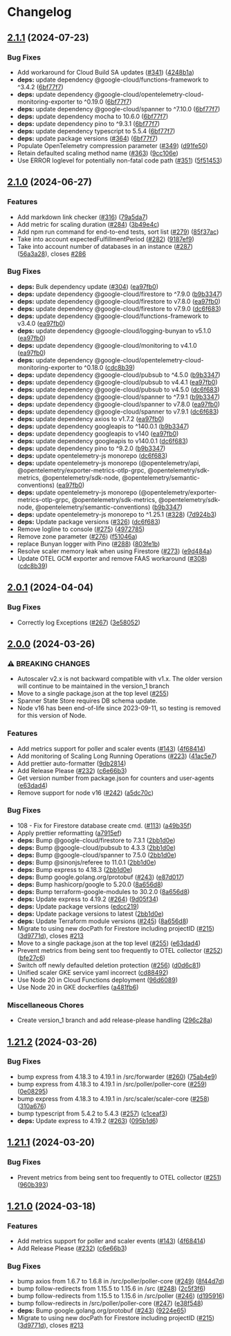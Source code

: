# Changelog

## [2.1.1](https://github.com/cloudspannerecosystem/autoscaler/compare/v2.1.0...v2.1.1) (2024-07-23)


### Bug Fixes

* Add workaround for Cloud Build SA updates ([#341](https://github.com/cloudspannerecosystem/autoscaler/issues/341)) ([4248b1a](https://github.com/cloudspannerecosystem/autoscaler/commit/4248b1a1400baa06cd99b0d8ca25a37dc52e706f))
* **deps:** update dependency @google-cloud/functions-framework to ^3.4.2 ([6bf77f7](https://github.com/cloudspannerecosystem/autoscaler/commit/6bf77f74821983b48ff62fc70ecb49ba946973d2))
* **deps:** update dependency @google-cloud/opentelemetry-cloud-monitoring-exporter to ^0.19.0 ([6bf77f7](https://github.com/cloudspannerecosystem/autoscaler/commit/6bf77f74821983b48ff62fc70ecb49ba946973d2))
* **deps:** update dependency @google-cloud/spanner to ^7.10.0 ([6bf77f7](https://github.com/cloudspannerecosystem/autoscaler/commit/6bf77f74821983b48ff62fc70ecb49ba946973d2))
* **deps:** update dependency mocha to 10.6.0 ([6bf77f7](https://github.com/cloudspannerecosystem/autoscaler/commit/6bf77f74821983b48ff62fc70ecb49ba946973d2))
* **deps:** update dependency pino to ^9.3.1 ([6bf77f7](https://github.com/cloudspannerecosystem/autoscaler/commit/6bf77f74821983b48ff62fc70ecb49ba946973d2))
* **deps:** update dependency typescript to 5.5.4 ([6bf77f7](https://github.com/cloudspannerecosystem/autoscaler/commit/6bf77f74821983b48ff62fc70ecb49ba946973d2))
* **deps:** update package versions ([#364](https://github.com/cloudspannerecosystem/autoscaler/issues/364)) ([6bf77f7](https://github.com/cloudspannerecosystem/autoscaler/commit/6bf77f74821983b48ff62fc70ecb49ba946973d2))
* Populate OpenTelemetry compression parameter ([#349](https://github.com/cloudspannerecosystem/autoscaler/issues/349)) ([d91fe50](https://github.com/cloudspannerecosystem/autoscaler/commit/d91fe506ddd5cf0b047ee45b34d081c63c1520fd))
* Retain defaulted scaling method name ([#363](https://github.com/cloudspannerecosystem/autoscaler/issues/363)) ([9cc106e](https://github.com/cloudspannerecosystem/autoscaler/commit/9cc106e93f0308f5805caba01598110f26d93137))
* Use ERROR loglevel for potentially non-fatal code path ([#351](https://github.com/cloudspannerecosystem/autoscaler/issues/351)) ([5f51453](https://github.com/cloudspannerecosystem/autoscaler/commit/5f5145383cae716276b2a26b8caecc6bbe9d5bea))

## [2.1.0](https://github.com/cloudspannerecosystem/autoscaler/compare/v2.0.1...v2.1.0) (2024-06-27)


### Features

* Add markdown link checker ([#316](https://github.com/cloudspannerecosystem/autoscaler/issues/316)) ([79a5da7](https://github.com/cloudspannerecosystem/autoscaler/commit/79a5da7b2c4599e56c17b1d8ae2678009000c386))
* Add metric for scaling duration ([#284](https://github.com/cloudspannerecosystem/autoscaler/issues/284)) ([3b49e4c](https://github.com/cloudspannerecosystem/autoscaler/commit/3b49e4c51fcbc2a21f09c19065436dc8f39d9158))
* Add npm run command for end-to-end tests, sort list ([#279](https://github.com/cloudspannerecosystem/autoscaler/issues/279)) ([85f37ac](https://github.com/cloudspannerecosystem/autoscaler/commit/85f37acd5730e19323d295a10d7c56ec229715d3))
* Take into account expectedFulfillmentPeriod ([#282](https://github.com/cloudspannerecosystem/autoscaler/issues/282)) ([9187ef9](https://github.com/cloudspannerecosystem/autoscaler/commit/9187ef9a17221be95c5b93868fd0b1620fae5569))
* Take into account number of databases in an instance ([#287](https://github.com/cloudspannerecosystem/autoscaler/issues/287)) ([56a3a28](https://github.com/cloudspannerecosystem/autoscaler/commit/56a3a280d12dc9f734afecbaa8d01f93c4453a06)), closes [#286](https://github.com/cloudspannerecosystem/autoscaler/issues/286)


### Bug Fixes

* **deps:** Bulk dependency update ([#304](https://github.com/cloudspannerecosystem/autoscaler/issues/304)) ([ea97fb0](https://github.com/cloudspannerecosystem/autoscaler/commit/ea97fb0ec999e160866f870e760351d49e93a4d7))
* **deps:** update dependency @google-cloud/firestore to ^7.9.0 ([b9b3347](https://github.com/cloudspannerecosystem/autoscaler/commit/b9b3347f1f2dff81c8bf3c16642eacde57ebd604))
* **deps:** update dependency @google-cloud/firestore to v7.8.0 ([ea97fb0](https://github.com/cloudspannerecosystem/autoscaler/commit/ea97fb0ec999e160866f870e760351d49e93a4d7))
* **deps:** update dependency @google-cloud/firestore to v7.9.0 ([dc6f683](https://github.com/cloudspannerecosystem/autoscaler/commit/dc6f6836ec4a17001d4a73e0f2668e241408a1dc))
* **deps:** update dependency @google-cloud/functions-framework to v3.4.0 ([ea97fb0](https://github.com/cloudspannerecosystem/autoscaler/commit/ea97fb0ec999e160866f870e760351d49e93a4d7))
* **deps:** update dependency @google-cloud/logging-bunyan to v5.1.0 ([ea97fb0](https://github.com/cloudspannerecosystem/autoscaler/commit/ea97fb0ec999e160866f870e760351d49e93a4d7))
* **deps:** update dependency @google-cloud/monitoring to v4.1.0 ([ea97fb0](https://github.com/cloudspannerecosystem/autoscaler/commit/ea97fb0ec999e160866f870e760351d49e93a4d7))
* **deps:** update dependency @google-cloud/opentelemetry-cloud-monitoring-exporter to ^0.18.0 ([cdc8b39](https://github.com/cloudspannerecosystem/autoscaler/commit/cdc8b39145ae77fbb4d83359550222e4a454927e))
* **deps:** update dependency @google-cloud/pubsub to ^4.5.0 ([b9b3347](https://github.com/cloudspannerecosystem/autoscaler/commit/b9b3347f1f2dff81c8bf3c16642eacde57ebd604))
* **deps:** update dependency @google-cloud/pubsub to v4.4.1 ([ea97fb0](https://github.com/cloudspannerecosystem/autoscaler/commit/ea97fb0ec999e160866f870e760351d49e93a4d7))
* **deps:** update dependency @google-cloud/pubsub to v4.5.0 ([dc6f683](https://github.com/cloudspannerecosystem/autoscaler/commit/dc6f6836ec4a17001d4a73e0f2668e241408a1dc))
* **deps:** update dependency @google-cloud/spanner to ^7.9.1 ([b9b3347](https://github.com/cloudspannerecosystem/autoscaler/commit/b9b3347f1f2dff81c8bf3c16642eacde57ebd604))
* **deps:** update dependency @google-cloud/spanner to v7.8.0 ([ea97fb0](https://github.com/cloudspannerecosystem/autoscaler/commit/ea97fb0ec999e160866f870e760351d49e93a4d7))
* **deps:** update dependency @google-cloud/spanner to v7.9.1 ([dc6f683](https://github.com/cloudspannerecosystem/autoscaler/commit/dc6f6836ec4a17001d4a73e0f2668e241408a1dc))
* **deps:** update dependency axios to v1.7.2 ([ea97fb0](https://github.com/cloudspannerecosystem/autoscaler/commit/ea97fb0ec999e160866f870e760351d49e93a4d7))
* **deps:** update dependency googleapis to ^140.0.1 ([b9b3347](https://github.com/cloudspannerecosystem/autoscaler/commit/b9b3347f1f2dff81c8bf3c16642eacde57ebd604))
* **deps:** update dependency googleapis to v140 ([ea97fb0](https://github.com/cloudspannerecosystem/autoscaler/commit/ea97fb0ec999e160866f870e760351d49e93a4d7))
* **deps:** update dependency googleapis to v140.0.1 ([dc6f683](https://github.com/cloudspannerecosystem/autoscaler/commit/dc6f6836ec4a17001d4a73e0f2668e241408a1dc))
* **deps:** update dependency pino to ^9.2.0 ([b9b3347](https://github.com/cloudspannerecosystem/autoscaler/commit/b9b3347f1f2dff81c8bf3c16642eacde57ebd604))
* **deps:** update opentelemetry-js monorepo ([dc6f683](https://github.com/cloudspannerecosystem/autoscaler/commit/dc6f6836ec4a17001d4a73e0f2668e241408a1dc))
* **deps:** update opentelemetry-js monorepo (@opentelemetry/api, @opentelemetry/exporter-metrics-otlp-grpc, @opentelemetry/sdk-metrics, @opentelemetry/sdk-node, @opentelemetry/semantic-conventions) ([ea97fb0](https://github.com/cloudspannerecosystem/autoscaler/commit/ea97fb0ec999e160866f870e760351d49e93a4d7))
* **deps:** update opentelemetry-js monorepo (@opentelemetry/exporter-metrics-otlp-grpc, @opentelemetry/sdk-metrics, @opentelemetry/sdk-node, @opentelemetry/semantic-conventions) ([b9b3347](https://github.com/cloudspannerecosystem/autoscaler/commit/b9b3347f1f2dff81c8bf3c16642eacde57ebd604))
* **deps:** update opentelemetry-js monorepo to ^1.25.1 ([#328](https://github.com/cloudspannerecosystem/autoscaler/issues/328)) ([7d924b3](https://github.com/cloudspannerecosystem/autoscaler/commit/7d924b39c0b9df2bb3e080ff93cf6ed794c0187a))
* **deps:** Update package versions ([#326](https://github.com/cloudspannerecosystem/autoscaler/issues/326)) ([dc6f683](https://github.com/cloudspannerecosystem/autoscaler/commit/dc6f6836ec4a17001d4a73e0f2668e241408a1dc))
* Remove logline to console ([#275](https://github.com/cloudspannerecosystem/autoscaler/issues/275)) ([4972785](https://github.com/cloudspannerecosystem/autoscaler/commit/49727854e3591b451f5d53b9838c171f3322acdd))
* Remove zone parameter ([#276](https://github.com/cloudspannerecosystem/autoscaler/issues/276)) ([f51046a](https://github.com/cloudspannerecosystem/autoscaler/commit/f51046ac9e9a392082019c6608cb4c3720014949))
* replace Bunyan logger with Pino ([#288](https://github.com/cloudspannerecosystem/autoscaler/issues/288)) ([803fe1b](https://github.com/cloudspannerecosystem/autoscaler/commit/803fe1b2fc4bd3e7cd2f5ea81f89e196de893648))
* Resolve scaler memory leak when using Firestore ([#273](https://github.com/cloudspannerecosystem/autoscaler/issues/273)) ([e9d484a](https://github.com/cloudspannerecosystem/autoscaler/commit/e9d484a2d2add87921e9832a3c4f53ead9c712f7))
* Update OTEL GCM exporter and remove FAAS workaround ([#308](https://github.com/cloudspannerecosystem/autoscaler/issues/308)) ([cdc8b39](https://github.com/cloudspannerecosystem/autoscaler/commit/cdc8b39145ae77fbb4d83359550222e4a454927e))

## [2.0.1](https://github.com/cloudspannerecosystem/autoscaler/compare/v2.0.0...v2.0.1) (2024-04-04)


### Bug Fixes

* Correctly log Exceptions ([#267](https://github.com/cloudspannerecosystem/autoscaler/issues/267)) ([3e58052](https://github.com/cloudspannerecosystem/autoscaler/commit/3e5805225d906f60209c03afb5a68c98bfb4d2bc))

## [2.0.0](https://github.com/cloudspannerecosystem/autoscaler/compare/v1.21.1...v2.0.0) (2024-03-26)


### ⚠ BREAKING CHANGES

* Autoscaler v2.x is not backward compatible with v1.x. The older version will continue to be maintained in the version_1 branch
* Move to a single package.json at the top level ([#255](https://github.com/cloudspannerecosystem/autoscaler/issues/255))
* Spanner State Store requires DB schema update.
* Node v16 has been end-of-life since 2023-09-11, so testing is removed for this version of Node.

### Features

* Add metrics support for poller and scaler events ([#143](https://github.com/cloudspannerecosystem/autoscaler/issues/143)) ([4f68414](https://github.com/cloudspannerecosystem/autoscaler/commit/4f684148c7056d842120285f57316c3f9af29e42))
* Add monitoring of Scaling Long Running Operations ([#223](https://github.com/cloudspannerecosystem/autoscaler/issues/223)) ([41ac5e7](https://github.com/cloudspannerecosystem/autoscaler/commit/41ac5e7b8a1e8fac8fa8365ea419360761753b11))
* Add prettier auto-formatter ([9db2814](https://github.com/cloudspannerecosystem/autoscaler/commit/9db2814ffdc014f00607aa82aed56b979a4f47d2))
* Add Release Please ([#232](https://github.com/cloudspannerecosystem/autoscaler/issues/232)) ([c6e66b3](https://github.com/cloudspannerecosystem/autoscaler/commit/c6e66b3700092abb4d58e893d8b62e3f2634ee5f))
* Get version number from package.json for counters and user-agents ([e63dad4](https://github.com/cloudspannerecosystem/autoscaler/commit/e63dad49643808e0d8101a77fb2ca18a585fbf7a))
* Remove support for node v16 ([#242](https://github.com/cloudspannerecosystem/autoscaler/issues/242)) ([a5dc70c](https://github.com/cloudspannerecosystem/autoscaler/commit/a5dc70c07a53c20b96dc9b422b83b7b0ecc88fcf))


### Bug Fixes

* 108 - Fix for Firestore database create cmd. ([#113](https://github.com/cloudspannerecosystem/autoscaler/issues/113)) ([a49b35f](https://github.com/cloudspannerecosystem/autoscaler/commit/a49b35f63f296bbffcaccd8423047c56ae805024))
* Apply prettier reformatting ([a7915ef](https://github.com/cloudspannerecosystem/autoscaler/commit/a7915ef2746542e79faf13b1d346fda6fbba3b4c))
* **deps:** Bump @google-cloud/firestore to 7.3.1 ([2bb1d0e](https://github.com/cloudspannerecosystem/autoscaler/commit/2bb1d0e623109fe93c5b585c021094eb47ee36dd))
* **deps:** Bump @google-cloud/pubsub to 4.3.3 ([2bb1d0e](https://github.com/cloudspannerecosystem/autoscaler/commit/2bb1d0e623109fe93c5b585c021094eb47ee36dd))
* **deps:** Bump @google-cloud/spanner to 7.5.0 ([2bb1d0e](https://github.com/cloudspannerecosystem/autoscaler/commit/2bb1d0e623109fe93c5b585c021094eb47ee36dd))
* **deps:** Bump @sinonjs/referee to 11.0.1 ([2bb1d0e](https://github.com/cloudspannerecosystem/autoscaler/commit/2bb1d0e623109fe93c5b585c021094eb47ee36dd))
* **deps:** Bump express to 4.18.3 ([2bb1d0e](https://github.com/cloudspannerecosystem/autoscaler/commit/2bb1d0e623109fe93c5b585c021094eb47ee36dd))
* **deps:** Bump google.golang.org/protobuf ([#243](https://github.com/cloudspannerecosystem/autoscaler/issues/243)) ([e87d017](https://github.com/cloudspannerecosystem/autoscaler/commit/e87d017843b9eea68d5748155e2b2867581213bd))
* **deps:** Bump hashicorp/google to 5.20.0 ([8a656d8](https://github.com/cloudspannerecosystem/autoscaler/commit/8a656d83e1e1b4c7227496be87c120a125384f78))
* **deps:** Bump terraform-google-modules to 30.2.0 ([8a656d8](https://github.com/cloudspannerecosystem/autoscaler/commit/8a656d83e1e1b4c7227496be87c120a125384f78))
* **deps:** Update express to 4.19.2 ([#264](https://github.com/cloudspannerecosystem/autoscaler/issues/264)) ([9d05f34](https://github.com/cloudspannerecosystem/autoscaler/commit/9d05f34a06473f4cbf5651c9327e07c73959cf42))
* **deps:** Update package versions ([edcc219](https://github.com/cloudspannerecosystem/autoscaler/commit/edcc219d06c662bfee8d8ac481f9eb9aaea0febe))
* **deps:** Update package versions to latest ([2bb1d0e](https://github.com/cloudspannerecosystem/autoscaler/commit/2bb1d0e623109fe93c5b585c021094eb47ee36dd))
* **deps:** Update Terraform module versions ([#245](https://github.com/cloudspannerecosystem/autoscaler/issues/245)) ([8a656d8](https://github.com/cloudspannerecosystem/autoscaler/commit/8a656d83e1e1b4c7227496be87c120a125384f78))
* Migrate to using new docPath for Firestore including projectID ([#215](https://github.com/cloudspannerecosystem/autoscaler/issues/215)) ([3d9771d](https://github.com/cloudspannerecosystem/autoscaler/commit/3d9771d2afa3184ed7049e6ccf2aeec6fb387894)), closes [#213](https://github.com/cloudspannerecosystem/autoscaler/issues/213)
* Move to a single package.json at the top level ([#255](https://github.com/cloudspannerecosystem/autoscaler/issues/255)) ([e63dad4](https://github.com/cloudspannerecosystem/autoscaler/commit/e63dad49643808e0d8101a77fb2ca18a585fbf7a))
* Prevent metrics from being sent too frequently to OTEL collector ([#252](https://github.com/cloudspannerecosystem/autoscaler/issues/252)) ([bfe27c6](https://github.com/cloudspannerecosystem/autoscaler/commit/bfe27c63deb9e27bb21fb92174054b82b47bc143))
* Switch off newly defaulted deletion protection ([#256](https://github.com/cloudspannerecosystem/autoscaler/issues/256)) ([d0d6c81](https://github.com/cloudspannerecosystem/autoscaler/commit/d0d6c81423c09cce135dea01d04057629d0dfc26))
* Unified scaler GKE service yaml incorrect ([cd88492](https://github.com/cloudspannerecosystem/autoscaler/commit/cd88492993267ae3c266de3d509f5674fe4f34f0))
* Use Node 20 in Cloud Functions deployment ([96d6089](https://github.com/cloudspannerecosystem/autoscaler/commit/96d6089c3090272dfb3534752a70778c9256cc1d))
* Use Node 20 in GKE dockerfiles ([a481fb6](https://github.com/cloudspannerecosystem/autoscaler/commit/a481fb669f08639b306bc76ee497b6722a2cba10))


### Miscellaneous Chores

* Create version_1 branch and add release-please handling ([296c28a](https://github.com/cloudspannerecosystem/autoscaler/commit/296c28a393178a1052f30cebb2fb30a9f4873ecb))

## [1.21.2](https://github.com/cloudspannerecosystem/autoscaler/compare/v1.21.1...v1.21.2) (2024-03-26)


### Bug Fixes

* bump express from 4.18.3 to 4.19.1 in /src/forwarder ([#260](https://github.com/cloudspannerecosystem/autoscaler/issues/260)) ([75ab4e9](https://github.com/cloudspannerecosystem/autoscaler/commit/75ab4e9e2eed511cfee98491aeb5e3dbebfe2965))
* bump express from 4.18.3 to 4.19.1 in /src/poller/poller-core ([#259](https://github.com/cloudspannerecosystem/autoscaler/issues/259)) ([0e08295](https://github.com/cloudspannerecosystem/autoscaler/commit/0e082953bc6a1bc05d25e2acddcf6d52956ad2c9))
* bump express from 4.18.3 to 4.19.1 in /src/scaler/scaler-core ([#258](https://github.com/cloudspannerecosystem/autoscaler/issues/258)) ([310a676](https://github.com/cloudspannerecosystem/autoscaler/commit/310a676050696ff305fe957efb995019bebd435f))
* bump typescript from 5.4.2 to 5.4.3 ([#257](https://github.com/cloudspannerecosystem/autoscaler/issues/257)) ([c1ceaf3](https://github.com/cloudspannerecosystem/autoscaler/commit/c1ceaf31fd4eb4633b27c9cb1ebf147af8ac929b))
* **deps:** Update express to 4.19.2 ([#263](https://github.com/cloudspannerecosystem/autoscaler/issues/263)) ([095b1d6](https://github.com/cloudspannerecosystem/autoscaler/commit/095b1d6296587f4986e9e3ad9778caed125fb630))

## [1.21.1](https://github.com/cloudspannerecosystem/autoscaler/compare/cloudspannerecosystem/autoscaler-v1.21.0...cloudspannerecosystem/autoscaler-v1.21.1) (2024-03-20)


### Bug Fixes

* Prevent metrics from being sent too frequently to OTEL collector ([#251](https://github.com/cloudspannerecosystem/autoscaler/issues/251)) ([960b393](https://github.com/cloudspannerecosystem/autoscaler/commit/960b393698cf29bdda82971a94d1c1225a1e1ba9))

## [1.21.0](https://github.com/cloudspannerecosystem/autoscaler/compare/cloudspannerecosystem/autoscaler-v1.20.0...cloudspannerecosystem/autoscaler-v1.21.0) (2024-03-18)


### Features

* Add metrics support for poller and scaler events ([#143](https://github.com/cloudspannerecosystem/autoscaler/issues/143)) ([4f68414](https://github.com/cloudspannerecosystem/autoscaler/commit/4f684148c7056d842120285f57316c3f9af29e42))
* Add Release Please ([#232](https://github.com/cloudspannerecosystem/autoscaler/issues/232)) ([c6e66b3](https://github.com/cloudspannerecosystem/autoscaler/commit/c6e66b3700092abb4d58e893d8b62e3f2634ee5f))


### Bug Fixes

* bump axios from 1.6.7 to 1.6.8 in /src/poller/poller-core ([#249](https://github.com/cloudspannerecosystem/autoscaler/issues/249)) ([8f44d7d](https://github.com/cloudspannerecosystem/autoscaler/commit/8f44d7d61d680fb82fee8b4b0ee89ae4bacf72f3))
* bump follow-redirects from 1.15.5 to 1.15.6 in /src ([#248](https://github.com/cloudspannerecosystem/autoscaler/issues/248)) ([2c5f3f6](https://github.com/cloudspannerecosystem/autoscaler/commit/2c5f3f660d4dab45b19334031f90652c56a0fa84))
* bump follow-redirects from 1.15.5 to 1.15.6 in /src/poller ([#246](https://github.com/cloudspannerecosystem/autoscaler/issues/246)) ([d195916](https://github.com/cloudspannerecosystem/autoscaler/commit/d195916646cffbecc6f906af45955fdc3c03dffa))
* bump follow-redirects in /src/poller/poller-core ([#247](https://github.com/cloudspannerecosystem/autoscaler/issues/247)) ([e38f548](https://github.com/cloudspannerecosystem/autoscaler/commit/e38f54810c6a5936343989259492e775bf424e19))
* **deps:** Bump google.golang.org/protobuf ([#243](https://github.com/cloudspannerecosystem/autoscaler/issues/243)) ([9224e65](https://github.com/cloudspannerecosystem/autoscaler/commit/9224e655b8761c55be3551f1e8702a326d799014))
* Migrate to using new docPath for Firestore including projectID ([#215](https://github.com/cloudspannerecosystem/autoscaler/issues/215)) ([3d9771d](https://github.com/cloudspannerecosystem/autoscaler/commit/3d9771d2afa3184ed7049e6ccf2aeec6fb387894)), closes [#213](https://github.com/cloudspannerecosystem/autoscaler/issues/213)
